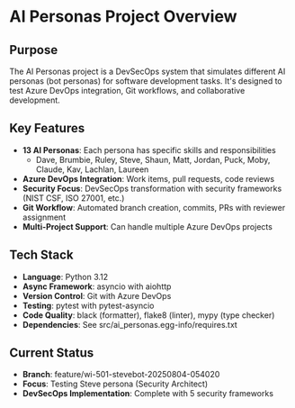 # AI Personas Project Overview

## Purpose
The AI Personas project is a DevSecOps system that simulates different AI personas (bot personas) for software development tasks. It's designed to test Azure DevOps integration, Git workflows, and collaborative development.

## Key Features
- **13 AI Personas**: Each persona has specific skills and responsibilities
  - Dave, Brumbie, Ruley, Steve, Shaun, Matt, Jordan, Puck, Moby, Claude, Kav, Lachlan, Laureen
- **Azure DevOps Integration**: Work items, pull requests, code reviews
- **Security Focus**: DevSecOps transformation with security frameworks (NIST CSF, ISO 27001, etc.)
- **Git Workflow**: Automated branch creation, commits, PRs with reviewer assignment
- **Multi-Project Support**: Can handle multiple Azure DevOps projects

## Tech Stack
- **Language**: Python 3.12
- **Async Framework**: asyncio with aiohttp
- **Version Control**: Git with Azure DevOps
- **Testing**: pytest with pytest-asyncio
- **Code Quality**: black (formatter), flake8 (linter), mypy (type checker)
- **Dependencies**: See src/ai_personas.egg-info/requires.txt

## Current Status
- **Branch**: feature/wi-501-stevebot-20250804-054020
- **Focus**: Testing Steve persona (Security Architect)
- **DevSecOps Implementation**: Complete with 5 security frameworks